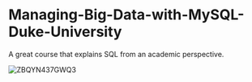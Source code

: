 # Managing-Big-Data-with-MySQL-Duke-University

A great course that explains SQL from an academic perspective.

![ZBQYN437GWQ3](https://github.com/batuhanep/Managing-Big-Data-with-MySQL-Duke-University/assets/111178652/fd237868-6323-49d1-a140-27c63f2046d5)

